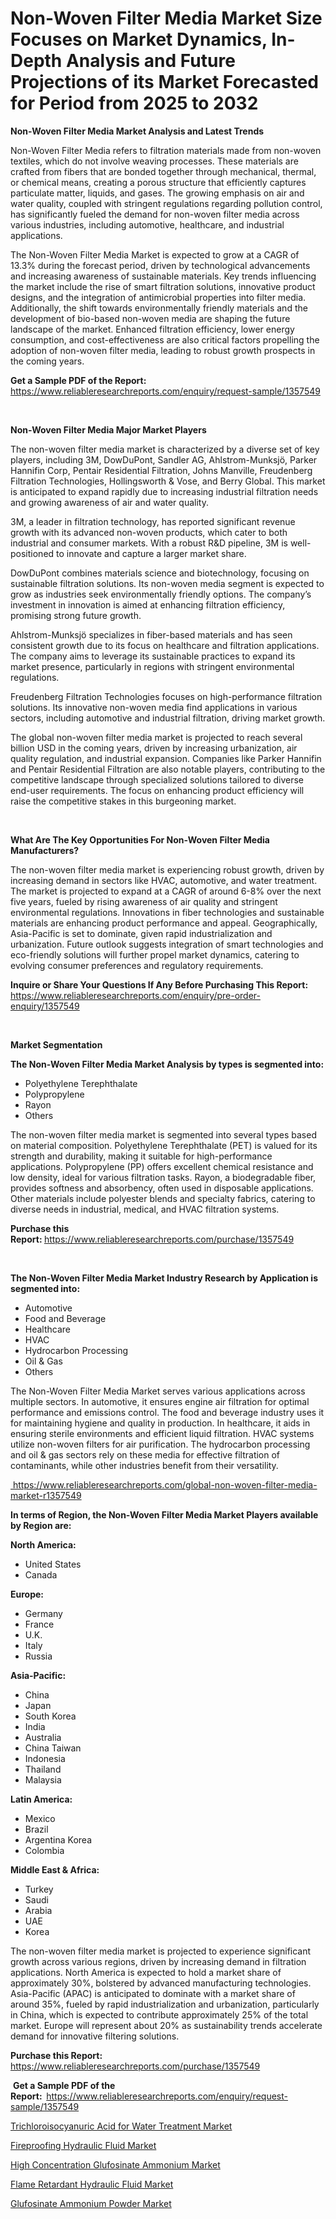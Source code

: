 <p><h1>Non-Woven Filter Media Market Size Focuses on Market Dynamics, In-Depth Analysis and Future Projections of its Market Forecasted for Period from 2025 to 2032</h1></p><p><strong>Non-Woven Filter Media Market Analysis and Latest Trends</strong></p>
<p><p>Non-Woven Filter Media refers to filtration materials made from non-woven textiles, which do not involve weaving processes. These materials are crafted from fibers that are bonded together through mechanical, thermal, or chemical means, creating a porous structure that efficiently captures particulate matter, liquids, and gases. The growing emphasis on air and water quality, coupled with stringent regulations regarding pollution control, has significantly fueled the demand for non-woven filter media across various industries, including automotive, healthcare, and industrial applications.</p><p>The Non-Woven Filter Media Market is expected to grow at a CAGR of 13.3% during the forecast period, driven by technological advancements and increasing awareness of sustainable materials. Key trends influencing the market include the rise of smart filtration solutions, innovative product designs, and the integration of antimicrobial properties into filter media. Additionally, the shift towards environmentally friendly materials and the development of bio-based non-woven media are shaping the future landscape of the market. Enhanced filtration efficiency, lower energy consumption, and cost-effectiveness are also critical factors propelling the adoption of non-woven filter media, leading to robust growth prospects in the coming years.</p></p>
<p><strong>Get a Sample PDF of the Report:&nbsp;</strong> <a href="https://www.reliableresearchreports.com/enquiry/request-sample/1357549?utm_campaign=31&utm_medium=2&utm_source=Github&utm_content=ia&utm_term=02042025&utm_id=non-woven-filter-media">https://www.reliableresearchreports.com/enquiry/request-sample/1357549</a></p>
<p>&nbsp;</p>
<p><strong>Non-Woven Filter Media Major Market Players</strong></p>
<p><p>The non-woven filter media market is characterized by a diverse set of key players, including 3M, DowDuPont, Sandler AG, Ahlstrom-Munksjö, Parker Hannifin Corp, Pentair Residential Filtration, Johns Manville, Freudenberg Filtration Technologies, Hollingsworth & Vose, and Berry Global. This market is anticipated to expand rapidly due to increasing industrial filtration needs and growing awareness of air and water quality.</p><p>3M, a leader in filtration technology, has reported significant revenue growth with its advanced non-woven products, which cater to both industrial and consumer markets. With a robust R&D pipeline, 3M is well-positioned to innovate and capture a larger market share.</p><p>DowDuPont combines materials science and biotechnology, focusing on sustainable filtration solutions. Its non-woven media segment is expected to grow as industries seek environmentally friendly options. The company’s investment in innovation is aimed at enhancing filtration efficiency, promising strong future growth.</p><p>Ahlstrom-Munksjö specializes in fiber-based materials and has seen consistent growth due to its focus on healthcare and filtration applications. The company aims to leverage its sustainable practices to expand its market presence, particularly in regions with stringent environmental regulations.</p><p>Freudenberg Filtration Technologies focuses on high-performance filtration solutions. Its innovative non-woven media find applications in various sectors, including automotive and industrial filtration, driving market growth.</p><p>The global non-woven filter media market is projected to reach several billion USD in the coming years, driven by increasing urbanization, air quality regulation, and industrial expansion. Companies like Parker Hannifin and Pentair Residential Filtration are also notable players, contributing to the competitive landscape through specialized solutions tailored to diverse end-user requirements. The focus on enhancing product efficiency will raise the competitive stakes in this burgeoning market.</p></p>
<p>&nbsp;</p>
<p><strong>What Are The Key Opportunities For Non-Woven Filter Media Manufacturers?</strong></p>
<p><p>The non-woven filter media market is experiencing robust growth, driven by increasing demand in sectors like HVAC, automotive, and water treatment. The market is projected to expand at a CAGR of around 6-8% over the next five years, fueled by rising awareness of air quality and stringent environmental regulations. Innovations in fiber technologies and sustainable materials are enhancing product performance and appeal. Geographically, Asia-Pacific is set to dominate, given rapid industrialization and urbanization. Future outlook suggests integration of smart technologies and eco-friendly solutions will further propel market dynamics, catering to evolving consumer preferences and regulatory requirements.</p></p>
<p><strong>Inquire or Share Your Questions If Any Before Purchasing This Report:</strong> <a href="https://www.reliableresearchreports.com/enquiry/pre-order-enquiry/1357549?utm_campaign=31&utm_medium=2&utm_source=Github&utm_content=ia&utm_term=02042025&utm_id=non-woven-filter-media">https://www.reliableresearchreports.com/enquiry/pre-order-enquiry/1357549</a></p>
<p>&nbsp;</p>
<p><strong>Market Segmentation</strong></p>
<p><strong>The Non-Woven Filter Media Market Analysis by types is segmented into:</strong></p>
<p><ul><li>Polyethylene Terephthalate</li><li>Polypropylene</li><li>Rayon</li><li>Others</li></ul></p>
<p><p>The non-woven filter media market is segmented into several types based on material composition. Polyethylene Terephthalate (PET) is valued for its strength and durability, making it suitable for high-performance applications. Polypropylene (PP) offers excellent chemical resistance and low density, ideal for various filtration tasks. Rayon, a biodegradable fiber, provides softness and absorbency, often used in disposable applications. Other materials include polyester blends and specialty fabrics, catering to diverse needs in industrial, medical, and HVAC filtration systems.</p></p>
<p><strong>Purchase this Report:&nbsp;</strong><a href="https://www.reliableresearchreports.com/purchase/1357549?utm_campaign=31&utm_medium=2&utm_source=Github&utm_content=ia&utm_term=02042025&utm_id=non-woven-filter-media">https://www.reliableresearchreports.com/purchase/1357549</a></p>
<p>&nbsp;</p>
<p><strong>The Non-Woven Filter Media Market Industry Research by Application is segmented into:</strong></p>
<p><ul><li>Automotive</li><li>Food and Beverage</li><li>Healthcare</li><li>HVAC</li><li>Hydrocarbon Processing</li><li>Oil & Gas</li><li>Others</li></ul></p>
<p><p>The Non-Woven Filter Media Market serves various applications across multiple sectors. In automotive, it ensures engine air filtration for optimal performance and emissions control. The food and beverage industry uses it for maintaining hygiene and quality in production. In healthcare, it aids in ensuring sterile environments and efficient liquid filtration. HVAC systems utilize non-woven filters for air purification. The hydrocarbon processing and oil & gas sectors rely on these media for effective filtration of contaminants, while other industries benefit from their versatility.</p></p>
<p><a href="https://www.reliableresearchreports.com/global-non-woven-filter-media-market-r1357549?utm_campaign=31&utm_medium=2&utm_source=Github&utm_content=ia&utm_term=02042025&utm_id=non-woven-filter-media">&nbsp;https://www.reliableresearchreports.com/global-non-woven-filter-media-market-r1357549</a></p>
<p><strong>In terms of Region, the Non-Woven Filter Media Market Players available by Region are:</strong></p>
<p>
    <p> <strong> North America: </strong>
        <ul>
            <li>United States</li>
            <li>Canada</li>
        </ul>
        </p> 
    <p> <strong> Europe: </strong>
        <ul>
            <li>Germany</li>
            <li>France</li>
            <li>U.K.</li>
            <li>Italy</li>
            <li>Russia</li>
        </ul>
        </p> 
    <p> <strong> Asia-Pacific: </strong>
        <ul>
            <li>China</li>
            <li>Japan</li>
            <li>South Korea</li>
            <li>India</li>
            <li>Australia</li>
            <li>China Taiwan</li>
            <li>Indonesia</li>
            <li>Thailand</li>
            <li>Malaysia</li>
        </ul>
        </p> 
    <p> <strong> Latin America: </strong>
        <ul>
            <li>Mexico</li>
            <li>Brazil</li>
            <li>Argentina Korea</li>
            <li>Colombia</li>
        </ul>
        </p> 
    <p> <strong> Middle East & Africa: </strong>
        <ul>
            <li>Turkey</li>
            <li>Saudi</li>
            <li>Arabia</li>
            <li>UAE</li>
            <li>Korea</li>
        </ul>
    </p>
    </p>
<p><p>The non-woven filter media market is projected to experience significant growth across various regions, driven by increasing demand in filtration applications. North America is expected to hold a market share of approximately 30%, bolstered by advanced manufacturing technologies. Asia-Pacific (APAC) is anticipated to dominate with a market share of around 35%, fueled by rapid industrialization and urbanization, particularly in China, which is expected to contribute approximately 25% of the total market. Europe will represent about 20% as sustainability trends accelerate demand for innovative filtering solutions.</p></p>
<p><strong>Purchase this Report: </strong><a href="https://www.reliableresearchreports.com/purchase/1357549?utm_campaign=31&utm_medium=2&utm_source=Github&utm_content=ia&utm_term=02042025&utm_id=non-woven-filter-media">https://www.reliableresearchreports.com/purchase/1357549</a></p>
<p>&nbsp;<strong>Get a Sample PDF of the Report:&nbsp;&nbsp;</strong><a href="https://www.reliableresearchreports.com/enquiry/request-sample/1357549?utm_campaign=31&utm_medium=2&utm_source=Github&utm_content=ia&utm_term=02042025&utm_id=non-woven-filter-media">https://www.reliableresearchreports.com/enquiry/request-sample/1357549</a></p>
<p><strong></strong></p>
<p><p><a href="https://github.com/trossdushi7u/Market-Research-Report-List-1/blob/main/trichloroisocyanuric-acid-for-water-treatment-market.md?utm_campaign=31&utm_medium=2&utm_source=Github&utm_content=ia&utm_term=02042025&utm_id=non-woven-filter-media">Trichloroisocyanuric Acid for Water Treatment Market</a></p><p><a href="https://github.com/hamremunazm4/Market-Research-Report-List-1/blob/main/fireproofing-hydraulic-fluid-market.md?utm_campaign=31&utm_medium=2&utm_source=Github&utm_content=ia&utm_term=02042025&utm_id=non-woven-filter-media">Fireproofing Hydraulic Fluid Market</a></p><p><a href="https://github.com/kirstejuvet/Market-Research-Report-List-1/blob/main/high-concentration-glufosinate-ammonium-market.md?utm_campaign=31&utm_medium=2&utm_source=Github&utm_content=ia&utm_term=02042025&utm_id=non-woven-filter-media">High Concentration Glufosinate Ammonium Market</a></p><p><a href="https://github.com/jhoonatsev/Market-Research-Report-List-1/blob/main/flame-retardant-hydraulic-fluid-market.md?utm_campaign=31&utm_medium=2&utm_source=Github&utm_content=ia&utm_term=02042025&utm_id=non-woven-filter-media">Flame Retardant Hydraulic Fluid Market</a></p><p><a href="https://github.com/godutetraeva/Market-Research-Report-List-1/blob/main/glufosinate-ammonium-powder-market.md?utm_campaign=31&utm_medium=2&utm_source=Github&utm_content=ia&utm_term=02042025&utm_id=non-woven-filter-media">Glufosinate Ammonium Powder Market</a></p></p>
